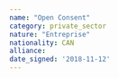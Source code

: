 ```yaml
---
name: "Open Consent"
category: private_sector
nature: "Entreprise"
nationality: CAN
alliance: 
date_signed: '2018-11-12'
---
```

    
